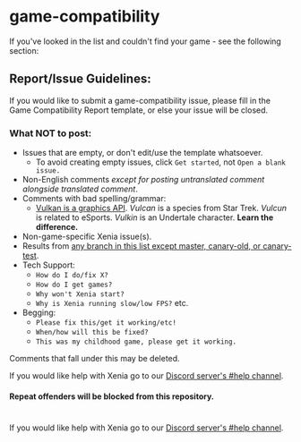 # game-compatibility
If you've looked in the list and couldn't find your game - see the following section:

## Report/Issue Guidelines:
If you would like to submit a game-compatibility issue, please fill in the Game
Compatibility Report template, or else your issue will be closed.

### What NOT to post:
  * Issues that are empty, or don't edit/use the template whatsoever.
    * To avoid creating empty issues, click `Get started`, not `Open a blank issue.`
  * Non-English comments *except for posting untranslated comment alongside translated comment*.
  * Comments with bad spelling/grammar:
    * [Vulkan is a graphics API](https://www.khronos.org/vulkan/). *Vulcan* is a species from Star Trek. *Vulcun* is related to eSports. *Vulkin* is an Undertale character. **Learn the difference.**
  * Non-game-specific Xenia issue(s).
  * Results from [any branch in this list except master, canary-old, or canary-test](https://github.com/xenia-canary/xenia-canary/branches/active).
  * Tech Support:
    * `How do I do/fix X?`
    * `How do I get games?`
    * `Why won't Xenia start?`
    * `Why is Xenia running slow/low FPS?` etc.
  * Begging:
    * `Please fix this/get it working/etc!`
    * `When/how will this be fixed?`
    * `This was my childhood game, please get it working.`

Comments that fall under this may be deleted.

If you would like help with Xenia go to our [Discord server's #help channel](https://discord.gg/jydhhRQ).

#### **Repeat offenders will be blocked from this repository.**

#
If you would like help with Xenia go to our [Discord server's #help channel](https://discord.gg/5g93S8H).
